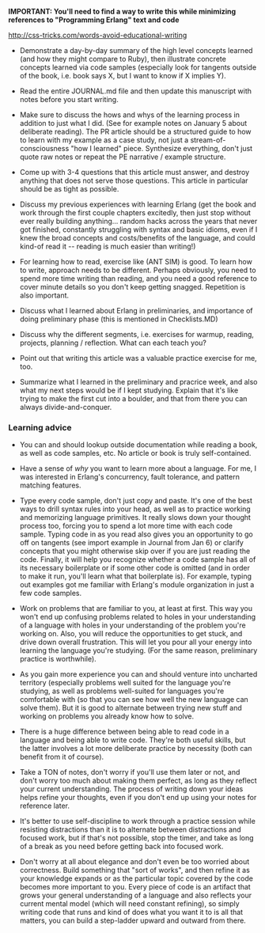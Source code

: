 **IMPORTANT: You'll need to find a way to write this while minimizing references
to "Programming Erlang" text and code**

http://css-tricks.com/words-avoid-educational-writing

- Demonstrate a day-by-day summary of the high level concepts learned (and how
  they might compare to Ruby), then illustrate concrete concepts learned
  via code samples (especially look for tangents outside of the book,
  i.e. book says X, but I want to know if X implies Y).

- Read the entire JOURNAL.md file and then update this manuscript with notes
  before you start writing.

- Make sure to discuss the hows and whys of the learning process in addition to
  just what I did. (See for example notes on January 5 about deliberate
  reading). The PR article should be a structured guide to how to learn with 
  my example as a case study, not just a stream-of-consciousness "how I learned"
  piece. Synthesize everything, don't just quote raw notes or repeat
  the PE narrative / example structure.

- Come up with 3-4 questions that this article must answer, and destroy anything
that does not serve those questions. This article in particular should be
as tight as possible.

- Discuss my previous experiences with learning Erlang (get the book and work
  through the first couple chapters excitedly, then just stop without ever
  really building anything... random hacks across the years that never got
  finished, constantly struggling with syntax and basic idioms, even
  if I knew the broad concepts and costs/benefits of the language,
  and could kind-of read it -- reading is much easier than writing!)

- For learning how to read, exercise like (ANT SIM) is good. To learn how to
write, approach needs to be different. Perhaps obviously, you need to spend
more time writing than reading, and you need a good reference to cover
minute details so you don't keep getting snagged. Repetition is also important.

- Discuss what I learned about Erlang in preliminaries, and importance of doing
preliminary phase (this is mentioned in Checklists.MD)

- Discuss why the different segments, i.e. exercises for warmup, reading,
  projects, planning / reflection. What can each teach you?

- Point out that writing this article was a valuable practice exercise 
for me, too.

- Summarize what I learned in the preliminary and pracrice week, and also what
  my next steps would be if I kept studying. Explain that it's like trying to
  make the first cut into a boulder, and that from there you can always
  divide-and-conquer.

### Learning advice

- You can and should lookup outside documentation while reading a book, as well
  as code samples, etc. No article or book is truly self-contained.

- Have a sense of *why* you want to learn more about a language. For me, I was
  interested in Erlang's concurrency, fault tolerance, and pattern matching
  features.

- Type every code sample, don't just copy and paste. It's one of the best ways to
drill syntax rules into your head, as well as to practice working and memorizing
language primitives. It really slows down your thought process too, forcing you to spend
a lot more time with each code sample. Typing code in as you read also gives you
an opportunity to go off on tangents (see import example in Journal from Jan 6) 
or clarify concepts that you might otherwise skip over if you are just reading 
the code. Finally, it will help you recognize whether a code sample has all 
of its necessary boilerplate or if some other code is omitted (and in order 
to make it run, you'll learn what that boilerplate is). For example, typing 
out examples got me familiar with Erlang's module organization in just a 
few code samples.

- Work on problems that are familiar to you, at least at first. This way you
  won't end up confusing problems related to holes in your understanding of a
  language with holes in your understanding of the problem you're working on.
  Also, you will reduce the opportunities to get stuck, and drive down
  overall frustration. This will let you pour all your energy into learning
  the language you're studying. (For the same reason, preliminary practice
  is worthwhile). 
  
- As you gain more experience you can and should venture into
  uncharted territory (especially problems well suited for the language you're
  studying, as well as problems well-suited for languages you're comfortable
  with (so that you can see how well the new language can solve them). But
  it is good to alternate between trying new stuff and working on problems
  you already know how to solve.

- There is a huge difference between being able to read code in a language
  and being able to write code. They're both useful skills, but the latter
  involves a lot more deliberate practice by necessity (both can benefit
  from it of course).

- Take a TON of notes, don't worry if you'll use them later or not, and don't
  worry too much about making them perfect, as long as they reflect your
  current understanding. The process of writing down your ideas helps refine 
  your thoughts, even if you don't end up using your notes for reference later.

- It's better to use self-discipline to work through a practice session while
resisting distractions than it is to alternate between distractions and focused
work, but if that's not possible, stop the timer, and take as long of a break
as you need before getting back into focused work.

- Don't worry at all about elegance and don't even be too worried about
  correctness. Build something that "sort of works", and then refine it as your
  knowledge expands or as the particular topic covered by the code becomes more
  important to you. Every piece of code is an artifact that grows your general
  understanding of a language and also reflects your current mental model (which
  will need constant refining), so simply writing code that runs and kind of
  does what you want it to is all that matters, you can build a step-ladder
  upward and outward from there.
